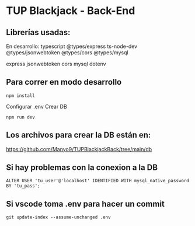 # TUP Blackjack - Back-End

## Librerías usadas:
En desarrollo: typescript @types/express ts-node-dev @types/jsonwebtoken @types/cors @types/mysql

express jsonwebtoken cors mysql dotenv

## Para correr en modo desarrollo
`npm install`

Configurar .env
Crear DB
  
`npm run dev`

## Los archivos para crear la DB están en:
https://github.com/Manyo9/TUPBlackjackBack/tree/main/db

## Si hay problemas con la conexion a la DB
`ALTER USER 'tu_user'@'localhost' IDENTIFIED WITH mysql_native_password BY 'tu_pass';`

## Si vscode toma .env para hacer un commit
`git update-index --assume-unchanged .env`

